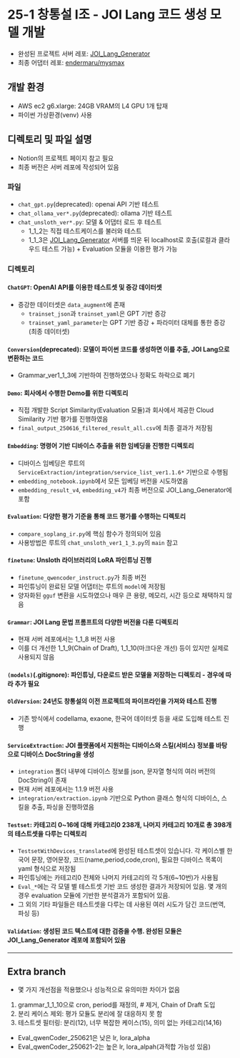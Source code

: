# 25-1 창통설 I조 - JOI Lang 코드 생성 모델 개발

- 완성된 프로젝트 서버 레포: [JOI_Lang_Generator](https://github.com/SNUCID2025-MysMax/JOI_Lang_Generator)
- 최종 어댑터 레포: [endermaru/mysmax](https://huggingface.co/endermaru/mysmax)

## 개발 환경
- AWS ec2 g6.xlarge: 24GB VRAM의 L4 GPU 1개 탑재
- 파이썬 가상환경(venv) 사용

## 디렉토리 및 파일 설명

- Notion의 프로젝트 페이지 참고 필요
- 최종 버전은 서버 레포에 작성되어 있음

### 파일
- `chat_gpt.py`(deprecated): openai API 기반 테스트
- `chat_ollama_ver*.py`(deprecated): ollama 기반 테스트
- `chat_unsloth_ver*.py`: 모델 & 어댑터 로드 후 테스트
    - 1_1_2는 직접 테스트케이스를 불러와 테스트
    - 1_1_3은 [JOI_Lang_Generator](https://github.com/SNUCID2025-MysMax/JOI_Lang_Generator) 서버를 띄운 뒤 localhost로 호출(로컬과 클라우드 테스트 가능) + Evaluation 모듈을 이용한 평가 가능

### 디렉토리
#### `ChatGPT`: OpenAI API를 이용한 테스트셋 및 증강 데이터셋
- 증강한 데이터셋은 `data_augment`에 존재
    - `trainset_json`과 `trainset_yaml`은 GPT 기반 증강
    - `trainset_yaml_parameter`는 GPT 기반 증강 + 파라미터 대체를 통한 증강 (최종 데이터셋)

#### `Conversion`(deprecated): 모델이 파이썬 코드를 생성하면 이를 추출, JOI Lang으로 변환하는 코드
- Grammar_ver1_1_3에 기반하여 진행하였으나 정확도 하락으로 폐기

#### `Demo`: 회사에서 수행한 Demo를 위한 디렉토리
- 직접 개발한 Script Similarity(Evaluation 모듈)과 회사에서 제공한 Cloud Similarity 기반 평가를 진행하였음
- `final_output_250616_filtered_result_all.csv`에 최종 결과가 저장됨

#### `Embedding`: 명령어 기반 디바이스 추출을 위한 임베딩을 진행한 디렉토리
- 디바이스 임베딩은 루트의 `ServiceExtraction/integration/service_list_ver1.1.6*` 기반으로 수행됨
- `embedding_notebook.ipynb`에서 모든 임베딩 버전을 시도하였음
- `embedding_result_v4`, `embedding_v4`가 최종 버전으로 JOI_Lang_Generator에 포함

#### `Evaluation`: 다양한 평가 기준을 통해 코드 평가를 수행하는 디렉토리
- `compare_soplang_ir.py`에 핵심 함수가 정의되어 있음
- 사용방법은 루트의 `chat_unsloth_ver1_1_3.py`의 `main` 참고

#### `finetune`: Unsloth 라이브러리의 LoRA 파인튜닝 진행
- `finetune_qwencoder_instruct.py`가 최종 버전
- 파인튜닝이 완료된 모델 어댑터는 루트의 `model`에 저장됨
- 양자화된 `gguf` 변환을 시도하였으나 매우 큰 용량, 메모리, 시간 등으로 채택하지 않음

#### `Grammar`: JOI Lang 문법 프롬프트의 다양한 버전을 다룬 디렉토리
- 현재 서버 레포에서는 1_1_8 버전 사용
- 이를 더 개선한 1_1_9(Chain of Draft), 1_1_10(마크다운 개선) 등이 있지만 실제로 사용되지 않음

#### `(models)`(.gitignore): 파인튜닝, 다운로드 받은 모델을 저장하는 디렉토리 - 경우에 따라 추가 필요

#### `OldVersion`: 24년도 창통설의 이전 프로젝트의 파이프라인을 가져와 테스트 진행
- 기존 방식에서 codellama, exaone, 한국어 데이터셋 등을 새로 도입해 테스트 진행

#### `ServiceExtraction`: JOI 플랫폼에서 지원하는 디바이스와 스킬(서비스) 정보를 바탕으로 디바이스 DocString을 생성
- `integration` 폴더 내부에 디바이스 정보를 json, 문자열 형식의 여러 버전의 DocString이 존재
- 현재 서버 레포에서는 1.1.9 버전 사용
- `integration/extraction.ipynb` 기반으로 Python 클래스 형식의 디바이스, 스킬을 추출, 파싱을 진행하였음

#### `Testset`: 카테고리 0~16에 대해 카테고리0 238개, 나머지 카테고리 10개로 총 398개의 테스트셋을 다루는 디렉토리
- `TestsetWithDevices_translated`에 완성된 테스트셋이 있습니다. 각 케이스별 한국어 문장, 영어문장, 코드(name,period,code,cron), 필요한 디바이스 목록이 yaml 형식으로 저장됨
- 파인튜닝에는 카테고리0 전체와 나머지 카테고리의 각 5개(6~10번)가 사용됨
- `Eval_*`에는 각 모델 별 테스트셋 기반 코드 생성한 결과가 저장되어 있음. 몇 개의 경우 evaluation 모듈에 기반한 분석결과가 포함되어 있음.
- 그 외의 기타 파일들은 테스트셋을 다루는 데 사용된 여러 시도가 담긴 코드(번역, 파싱 등)

#### `Validation`: 생성된 코드 텍스트에 대한 검증을 수행. 완성된 모듈은 JOI_Lang_Generator 레포에 포함되어 있음

---
## Extra branch
- 몇 가지 개선점을 적용했으나 성능적으로 유의미한 차이가 없음
1. grammar_1_1_10으로 cron, period를 재정의, # 제거, Chain of Draft 도입
2. 분리 케이스 제외: 평가 모듈도 분리에 잘 대응하지 못 함
3. 테스트셋 필터링: 분리(12), 너무 복잡한 케이스(15), 의미 없는 카테고리(14,16)

- Eval_qwenCoder_250621은 낮은 lr, lora_alpha
- Eval_qwenCoder_250621-2는 높은 lr, lora_alpah(과적합 가능성 있음)
